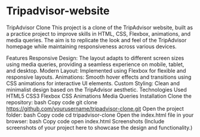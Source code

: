 # Tripadvisor-website
TripAdvisor Clone
This project is a clone of the TripAdvisor website, built as a practice project to improve skills in HTML, CSS, Flexbox, animations, and media queries. The aim is to replicate the look and feel of the TripAdvisor homepage while maintaining responsiveness across various devices.

Features
Responsive Design: The layout adapts to different screen sizes using media queries, providing a seamless experience on mobile, tablet, and desktop.
Modern Layout: Implemented using Flexbox for flexible and responsive layouts.
Animations: Smooth hover effects and transitions using CSS animations for interactive UI elements.
Custom Styling: Clean and minimalist design based on the TripAdvisor aesthetic.
Technologies Used
HTML5
CSS3
Flexbox
CSS Animations
Media Queries
Installation
Clone the repository:
bash
Copy code
git clone https://github.com/yourusername/tripadvisor-clone.git
Open the project folder:
bash
Copy code
cd tripadvisor-clone
Open the index.html file in your browser:
bash
Copy code
open index.html
Screenshots
(Include screenshots of your project here to showcase the design and functionality.)













